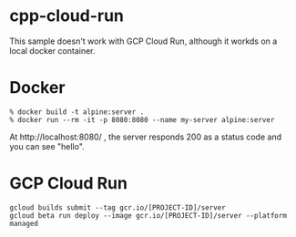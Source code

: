 # cpp-cloud-run

This sample doesn't work with GCP Cloud Run, although it workds on a local docker container.

# Docker

```
% docker build -t alpine:server .
% docker run --rm -it -p 8080:8080 --name my-server alpine:server
```
At http://localhost:8080/ , the server responds 200 as a status code and you can see "hello".

# GCP Cloud Run

```
gcloud builds submit --tag gcr.io/[PROJECT-ID]/server
gcloud beta run deploy --image gcr.io/[PROJECT-ID]/server --platform managed
```

